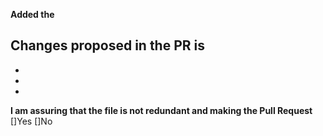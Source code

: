 **Added the <Filename>**
  

**Changes proposed in the PR is**
 -
 -
 -
 -

**I am assuring that the file is not redundant and making the Pull Request**
 []Yes
 []No

  

